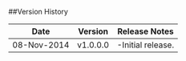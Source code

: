 ##Version History

|Date|Version|Release Notes|
|---|---|---|
|08-Nov-2014|v1.0.0.0|-Initial release.|

